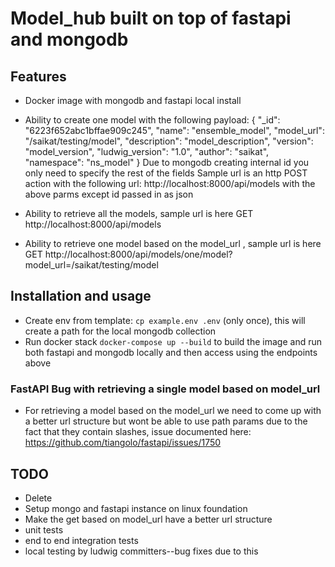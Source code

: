 # Model_hub built on top of fastapi and mongodb

## Features

- Docker image with mongodb and fastapi local install

- Ability to create one model with the following payload:
  {
  "\_id": "6223f652abc1bffae909c245",
  "name": "ensemble_model",
  "model_url": "/saikat/testing/model",
  "description": "model_description",
  "version": "model_version",
  "ludwig_version": "1.0",
  "author": "saikat",
  "namespace": "ns_model"
  }
  Due to mongodb creating internal id you only need to specify the rest of the fields
  Sample url is an http POST action with the following url: http://localhost:8000/api/models with the above parms except id passed in as json

- Ability to retrieve all the models, sample url is here GET http://localhost:8000/api/models

- Ability to retrieve one model based on the model_url , sample url is here GET http://localhost:8000/api/models/one/model?model_url=/saikat/testing/model

## Installation and usage

- Create env from template: `cp example.env .env` (only once), this will create a path for the local mongodb collection
- Run docker stack `docker-compose up --build` to build the image and run both fastapi and mongodb locally and then access using the endpoints above

### FastAPI Bug with retrieving a single model based on model_url

- For retrieving a model based on the model_url we need to come up with a better url structure but wont be able to use path params due to the fact that they contain slashes, issue documented here: https://github.com/tiangolo/fastapi/issues/1750

## TODO

- Delete
- Setup mongo and fastapi instance on linux foundation
- Make the get based on model_url have a better url structure
- unit tests
- end to end integration tests
- local testing by ludwig committers--bug fixes due to this

